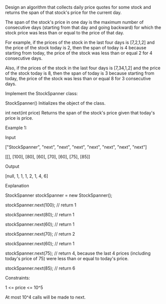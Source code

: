 Design an algorithm that collects daily price quotes for some stock and returns the span of that stock's price for the current day.

The span of the stock's price in one day is the maximum number of consecutive days (starting from that day and going backward) for which the stock price was less than or equal to the price of that day.

For example, if the prices of the stock in the last four days is [7,2,1,2] and the price of the stock today is 2, then the span of today is 4 because starting from today, the price of the stock was less than or equal 2 for 4 consecutive days.

Also, if the prices of the stock in the last four days is [7,34,1,2] and the price of the stock today is 8, then the span of today is 3 because starting from today, the price of the stock was less than or equal 8 for 3 consecutive days.

Implement the StockSpanner class:

StockSpanner() Initializes the object of the class.

int next(int price) Returns the span of the stock's price given that today's price is price.
 

Example 1:

Input

["StockSpanner", "next", "next", "next", "next", "next", "next", "next"]

[[], [100], [80], [60], [70], [60], [75], [85]]

Output

[null, 1, 1, 1, 2, 1, 4, 6]

Explanation

StockSpanner stockSpanner = new StockSpanner();

stockSpanner.next(100); // return 1

stockSpanner.next(80);  // return 1

stockSpanner.next(60);  // return 1

stockSpanner.next(70);  // return 2

stockSpanner.next(60);  // return 1

stockSpanner.next(75);  // return 4, because the last 4 prices (including today's price of 75) were less than or equal to today's price.

stockSpanner.next(85);  // return 6
 

Constraints:

1 <= price <= 10^5

At most 10^4 calls will be made to next.
